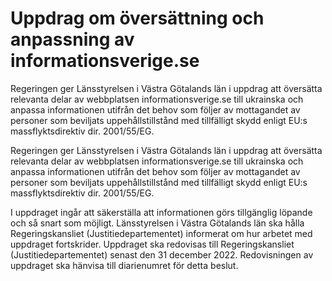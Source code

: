 # Uppdrag om översättning och anpassning av informationsverige.se

Regeringen ger Läns­styrelsen i Västra Göta­lands län i uppdrag att över­sätta relevanta delar av webb­platsen informationsverige.se till ukrainska och anpassa informa­tionen utifrån det behov som följer av mot­tagandet av personer som beviljats uppe­hålls­tillstånd med till­fälligt skydd enligt EU:s mass­flykts­direktiv dir. 2001/55/EG.

Regeringen ger Läns­styrelsen i Västra Göta­lands län i uppdrag att över­sätta relevanta delar av webb­platsen informationsverige.se till ukrainska och anpassa informa­tionen utifrån det behov som följer av mot­tagandet av personer som beviljats uppe­hålls­tillstånd med till­fälligt skydd enligt EU:s mass­flykts­direktiv dir. 2001/55/EG.

I uppdraget ingår att säker­ställa att informa­tionen görs till­gänglig löpande
och så snart som möjligt. Läns­styrelsen i Västra Göta­lands län ska hålla
Regerings­kansliet (Justitie­departe­mentet) informerat om hur arbetet med
upp­draget fort­skrider. Upp­draget ska redovisas till Regerings­kansliet
(Justitie­departe­mentet) senast den 31 december 2022. Redo­visningen av
upp­draget ska hänvisa till diarie­numret för detta beslut.
